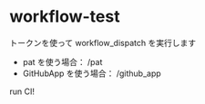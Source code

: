 # workflow-test

トークンを使って workflow_dispatch を実行します

- pat を使う場合： /pat
- GitHubApp を使う場合： /github_app

run CI!

